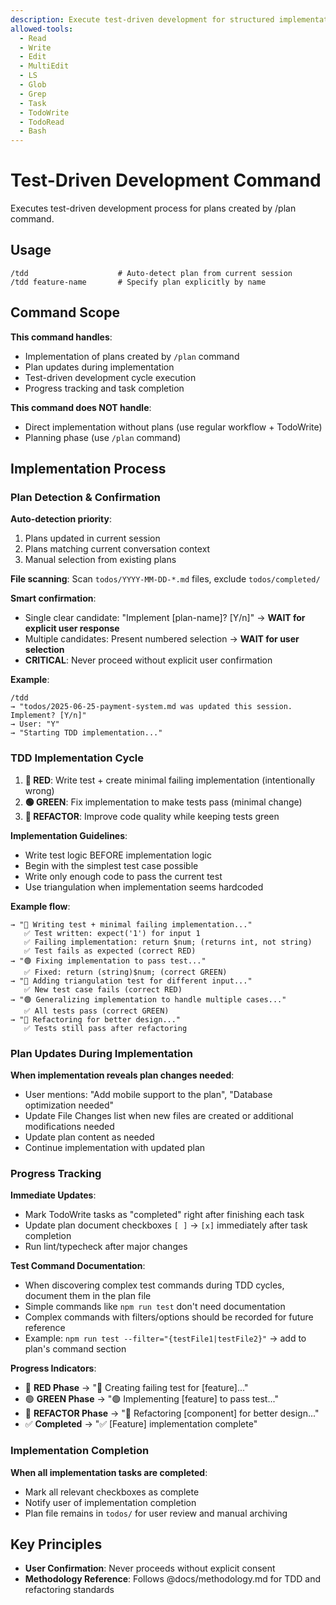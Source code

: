 ```yaml
---
description: Execute test-driven development for structured implementation
allowed-tools:
  - Read
  - Write
  - Edit
  - MultiEdit
  - LS
  - Glob
  - Grep
  - Task
  - TodoWrite
  - TodoRead
  - Bash
---
```


# Test-Driven Development Command

Executes test-driven development process for plans created by /plan command.

## Usage

```
/tdd                    # Auto-detect plan from current session
/tdd feature-name       # Specify plan explicitly by name
```

## Command Scope

**This command handles**:
- Implementation of plans created by `/plan` command
- Plan updates during implementation
- Test-driven development cycle execution
- Progress tracking and task completion

**This command does NOT handle**:
- Direct implementation without plans (use regular workflow + TodoWrite)
- Planning phase (use `/plan` command)

## Implementation Process

### Plan Detection & Confirmation

**Auto-detection priority**:
1. Plans updated in current session
2. Plans matching current conversation context
3. Manual selection from existing plans

**File scanning**: Scan `todos/YYYY-MM-DD-*.md` files, exclude `todos/completed/`

**Smart confirmation**:
- Single clear candidate: "Implement [plan-name]? [Y/n]" → **WAIT for explicit user response**
- Multiple candidates: Present numbered selection → **WAIT for user selection**
- **CRITICAL**: Never proceed without explicit user confirmation

**Example**:
```
/tdd
→ "todos/2025-06-25-payment-system.md was updated this session. Implement? [Y/n]"
→ User: "Y" 
→ "Starting TDD implementation..."
```

### TDD Implementation Cycle
1. **🔴 RED**: Write test + create minimal failing implementation (intentionally wrong)
2. **🟢 GREEN**: Fix implementation to make tests pass (minimal change)
3. **🔵 REFACTOR**: Improve code quality while keeping tests green

**Implementation Guidelines**:
- Write test logic BEFORE implementation logic
- Begin with the simplest test case possible
- Write only enough code to pass the current test
- Use triangulation when implementation seems hardcoded

**Example flow**:
```
→ "🔴 Writing test + minimal failing implementation..."
   ✅ Test written: expect('1') for input 1
   ✅ Failing implementation: return $num; (returns int, not string)
   ✅ Test fails as expected (correct RED)
→ "🟢 Fixing implementation to pass test..."
   ✅ Fixed: return (string)$num; (correct GREEN)
→ "🔴 Adding triangulation test for different input..."
   ✅ New test case fails (correct RED)
→ "🟢 Generalizing implementation to handle multiple cases..."
   ✅ All tests pass (correct GREEN)
→ "🔵 Refactoring for better design..."
   ✅ Tests still pass after refactoring
```

### Plan Updates During Implementation

**When implementation reveals plan changes needed**:
- User mentions: "Add mobile support to the plan", "Database optimization needed"
- Update File Changes list when new files are created or additional modifications needed
- Update plan content as needed
- Continue implementation with updated plan

### Progress Tracking

**Immediate Updates**:
- Mark TodoWrite tasks as "completed" right after finishing each task
- Update plan document checkboxes `[ ]` → `[x]` immediately after task completion
- Run lint/typecheck after major changes

**Test Command Documentation**:
- When discovering complex test commands during TDD cycles, document them in the plan file
- Simple commands like `npm run test` don't need documentation
- Complex commands with filters/options should be recorded for future reference
- Example: `npm run test --filter="{testFile1|testFile2}"` → add to plan's command section

**Progress Indicators**:
- 🔴 **RED Phase** → "🔴 Creating failing test for [feature]..."
- 🟢 **GREEN Phase** → "🟢 Implementing [feature] to pass test..."
- 🔵 **REFACTOR Phase** → "🔵 Refactoring [component] for better design..."
- ✅ **Completed** → "✅ [Feature] implementation complete"

### Implementation Completion

**When all implementation tasks are completed**:
- Mark all relevant checkboxes as complete
- Notify user of implementation completion
- Plan file remains in `todos/` for user review and manual archiving

## Key Principles

- **User Confirmation**: Never proceeds without explicit consent
- **Methodology Reference**: Follows @docs/methodology.md for TDD and refactoring standards